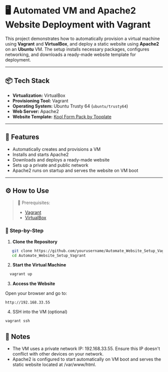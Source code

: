 # 🖥️ Automated VM and Apache2 Website Deployment with Vagrant

This project demonstrates how to automatically provision a virtual machine using **Vagrant** and **VirtualBox**, and deploy a static website using **Apache2** on an **Ubuntu** VM. The setup installs necessary packages, configures networking, and downloads a ready-made website template for deployment.

---

## 📦 Tech Stack

- **Virtualization:** VirtualBox  
- **Provisioning Tool:** Vagrant  
- **Operating System:** Ubuntu Trusty 64 (`ubuntu/trusty64`)  
- **Web Server:** Apache2  
- **Website Template:** [Kool Form Pack by Tooplate](https://www.tooplate.com/view/2136-kool-form-pack)

---

## 🚀 Features

- Automatically creates and provisions a VM
- Installs and starts Apache2
- Downloads and deploys a ready-made website
- Sets up a private and public network
- Apache2 runs on startup and serves the website on VM boot

---


## ⚙️ How to Use

> 📌 Prerequisites:  
> - [Vagrant](https://www.vagrantup.com/downloads)  
> - [VirtualBox](https://www.virtualbox.org/wiki/Downloads)

### 🔧 Step-by-Step

1. **Clone the Repository**
```bash
   git clone https://github.com/yourusername/Automate_Website_Setup_Vagrant.git
   cd Automate_Website_Setup_Vagrant
```
2. **Start the Virtual Machine**
  ```bash
    vagrant up
  ```     

3. **Access the Website**

Open your browser and go to:
```
http://192.168.33.55
```

4. SSH into the VM (optional)
  ```bash
vagrant ssh
```

## 📝 Notes
  - The VM uses a private network IP: 192.168.33.55. Ensure this IP doesn't conflict with other devices on your network.
  - Apache2 is configured to start automatically on VM boot and serves the static website located at /var/www/html.





